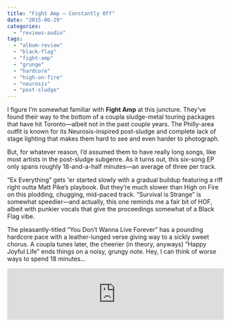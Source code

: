 ```yaml
---
title: "Fight Amp – Constantly Off"
date: "2015-06-29"
categories: 
  - "reviews-audio"
tags: 
  - "album-review"
  - "black-flag"
  - "fight-amp"
  - "grunge"
  - "hardcore"
  - "high-on-fire"
  - "neurosis"
  - "post-sludge"
---
```


I figure I’m somewhat familiar with **Fight Amp** at this juncture. They’ve found their way to the bottom of a coupla sludge-metal touring packages that have hit Toronto—albeit not in the past couple years. The Philly-area outfit is known for its Neurosis-inspired post-sludge and complete lack of stage lighting that makes them hard to see and even harder to photograph.

But, for whatever reason, I’d assumed them to have really long songs, like most artists in the post-sludge subgenre. As it turns out, this six-song EP only spans roughly 18-and-a-half minutes—an average of three per track.

“Ex Everything” gets 'er started slowly with a gradual buildup featuring a riff right outta Matt Pike’s playbook. But they’re much slower than High on Fire on this plodding, chugging, mid-paced track. “Survival is Strange” is somewhat speedier—and actually, this one reminds me a fair bit of HOF, albeit with punkier vocals that give the proceedings somewhat of a Black Flag vibe.

The pleasantly-titled “You Don’t Wanna Live Forever” has a pounding hardcore pace with a leather-lunged verse giving way to a sickly sweet chorus. A coupla tunes later, the cheerier (in theory, anyways) “Happy Joyful Life” ends things on a noisy, grungy note. Hey, I can think of worse ways to spend 18 minutes…

<iframe style="border: 0; width: 100%; height: 120px;" src="https://bandcamp.com/EmbeddedPlayer/album=2747414102/size=large/bgcol=ffffff/linkcol=0687f5/tracklist=false/artwork=small/transparent=true/" width="300" height="150" seamless=""><a href="http://fightamp.bandcamp.com/album/constantly-off">Constantly Off by Fight Amp</a></iframe>
